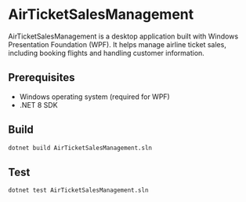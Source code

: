 # AirTicketSalesManagement

AirTicketSalesManagement is a desktop application built with Windows Presentation Foundation (WPF). It helps manage airline ticket sales, including booking flights and handling customer information.

## Prerequisites

- Windows operating system (required for WPF)
- .NET 8 SDK

## Build

```bash
dotnet build AirTicketSalesManagement.sln
```

## Test

```bash
dotnet test AirTicketSalesManagement.sln
```

